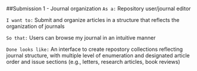 ##Submission 1 - Journal organization
`As a:` Repository user/journal editor

`I want to:` Submit and organize articles in a structure that reflects the organization of journals

`So that:` Users can browse my journal in an intuitive manner

`Done looks like:` An interface to create repostory collections reflecting journal structure, with multiple level of enumeration and designated article order and issue sections (e.g., letters, research articles, book reviews)